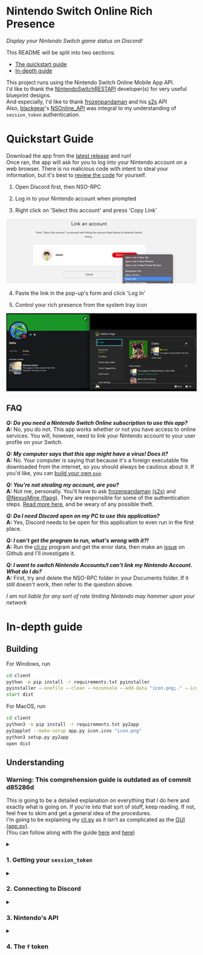 # Nintendo Switch Online Rich Presence

*Display your Nintendo Switch game status on Discord!*

This README will be split into two sections:
  - [The quickstart guide](#quick)
  - [In-depth guide](#depth)

This project runs using the Nintendo Switch Online Mobile App API.  
I'd like to thank the [NintendoSwitchRESTAPI](https://github.com/ZekeSnider/NintendoSwitchRESTAPI) developer(s) for very useful blueprint designs.  
And especially, I'd like to thank [frozenpandaman](https://github.com/frozenpandaman) and his [s2s](https://github.com/frozenpandaman/splatnet2statink/wiki/api-docs) API  
Also, [blackgear](https://github.com/blackgear)'s [NSOnline_API](https://github.com/blackgear/NSOnline_API) was integral to my understanding of `session_token` authentication.

<h1 id = 'quick'>Quickstart Guide</h1>

Download the app from the [latest release](https://github.com/MCMi460/NSO-RPC/releases) and run!  
Once ran, the app will ask for you to log into your Nintendo account on a web browser. There is no malicious code with intent to steal your information, but it's best to [review the code][api] for yourself.

1. Open Discord first, then NSO-RPC

2. Log in to your Nintendo account when prompted

3. Right click on 'Select this account' and press 'Copy Link'

![link](/resources/link.png)

4. Paste the link in the pop-up's form and click 'Log In'

5. Control your rich presence from the system tray icon

![display](/resources/display.png)

## FAQ

***Q: Do you need a Nintendo Switch Online subscription to use this app?***  
**A:** No, you do not. This app works whether or not you have access to online services. You will, however, need to link your Nintendo account to your user profile on your Switch.

***Q: My computer says that this app might have a virus! Does it?***  
**A:** No. Your computer is saying that because it's a foreign executable file downloaded from the internet, so you should always be cautious about it. If you'd like, you can [build your own `exe`](#building).

***Q: You're not stealing my account, are you?***  
**A:** Not me, personally. You'll have to ask [frozenpandaman](https://github.com/frozenpandaman) [(s2s)](https://github.com/frozenpandaman/splatnet2statink/wiki/api-docs#integration-and-use) and [@NexusMine (flapg)](https://twitter.com/NexusMine). They are responsible for some of the authentication steps. [Read more here](#understanding), and be weary of any possible theft.

***Q: Do I need Discord open on my PC to use this application?***  
**A:** Yes, Discord needs to be open for this application to even run in the first place.

***Q: I can't get the program to run, what's wrong with it?!***  
**A:** Run the [cli.py][cli] program and get the error data, then make an [issue](https://github.com/MCMi460/NSO-RPC/issues) on Github and I'll investigate it.

***Q: I want to switch Nintendo Accounts/I can't link my Nintendo Account. What do I do?***  
**A:** First, try and delete the NSO-RPC folder in your Documents folder. If it still doesn't work, then refer to the question above.

*I am not liable for any sort of rate limiting Nintendo may hammer upon your network*

<h1 id = 'depth'>In-depth guide</h1>

<h2 id = 'building'>Building</h2>

For Windows, run
```bat
cd client
python -m pip install -r requirements.txt pyinstaller
pyinstaller --onefile --clean --noconsole --add-data "icon.png;." --icon=icon.ico app.py
start dist
```
For MacOS, run
```sh
cd client
python3 -m pip install -r requirements.txt py2app
py2applet --make-setup app.py icon.icns "icon.png"
python3 setup.py py2app
open dist
```

<h2 id = 'understanding'>Understanding</h2>

### Warning: This comprehension guide is outdated as of commit d85286d

This is going to be a detailed explanation on everything that I do here and exactly what is going on. If you're into that sort of stuff, keep reading. If not, feel free to skim and get a general idea of the procedures.  
I'm going to be explaining my [cli.py][cli] as it isn't as complicated as the [GUI (app.py)](/client/app.py).  
(You can follow along with the guide [here][api] and [here][cli])

<details>
  <summary><h3>1. Getting your <code>session_token</code></h3></summary>

  First things first, we need to get access to your Nintendo account. What we need to get is your `session_token`, which is a unique identifier that confirms to Nintendo servers *you are you*. This is the code that gets your `session_token`.  
  [cli.py][cli]:
  ```python
  path = os.path.expanduser('~/Documents/NSO-RPC/private.txt')
    if not os.path.isfile(path):
        session = Session()
        session_token = session.run(*session.login(session.inputManually))
    else:
        with open(path, 'r') as file:
            session_token = json.loads(file.read())['session_token']
  ```
  First, it checks if you already have a `session_token` saved. If so, then it just uses that.  
  If not, then it will create a `Session()` object and call `Session().login()` (passing `Session().inputManually`) `Session().run()`.  
  That's all fine and dandy, but what does it do behind the `Session().login()` and `Session.run()` functions?  
  Glad you asked.

  - `Session().__init__()`:

    First, it sets some default headers and creates a `requests.Session()` (this is from the common Python library, [requests](https://github.com/psf/requests)).
    ```python
    self.headers = {
      'Accept-Encoding': 'gzip',
      'User-Agent': 'OnlineLounge/%s NASDKAPI Android' % nsoAppVersion,
    }
    self.Session = requests.Session()
    ```

  - `Session().login()`:

    Now, we create some variables (as dictated from [s2s](https://github.com/frozenpandaman/splatnet2statink/blob/master/iksm.py)) for authorization. Basically just a bunch of random characters, but your guess is honestly as good as mine when it comes down to it, as I'm not an expert on oauth authentication.
    ```python
    state = base64.urlsafe_b64encode(os.urandom(36))
    verify = base64.urlsafe_b64encode(os.urandom(32))
    authHash = hashlib.sha256()
    authHash.update(verify.replace(b'=', b''))
    authCodeChallenge = base64.urlsafe_b64encode(authHash.digest())
    ```
    Here, it sets up authentication form, queries it, gets the URL, and opens it in the user's web browser.
    ```python
    url = 'https://accounts.nintendo.com/connect/1.0.0/authorize'
    params = {
      'client_id': client_id,
      'redirect_uri': 'npf%s://auth' % client_id,
      'response_type': 'session_token_code',
      'scope': 'openid user user.birthday user.mii user.screenName',
      'session_token_code_challenge': authCodeChallenge.replace(b'=', b''),
      'session_token_code_challenge_method': 'S256',
      'state': state,
      'theme': 'login_form'
    }
    response = self.Session.get(url, headers = self.headers, params = params)

    webbrowser.open(response.history[0].url)
    ```
    Finally, it comes to the user's input. We `re.compile()` the proper format of a return token (thank you, [blackgear](https://github.com/blackgear)). Then, using the input method specified in `Session().login()`, we receive the user's URL and `re.findall()` for the proper code.  
    We'll then return the `code` and `verify` variables.
    ```python
    tokenPattern = re.compile(r'(eyJhbGciOiJIUzI1NiJ9\.[a-zA-Z0-9_-]*\.[a-zA-Z0-9_-]*)')
    code = tokenPattern.findall(receiveInput())[0]

    return code, verify
    ```

  - `Session().inputManually()`:

    `Session().inputManually()` is literally just a redirect of the Python `input()` function:
    ```python
    def inputManually(self):
      return input('After logging in, please copy the link from \'Select this account\' and enter it here:\n')
    ```

  - `Session().run()`:

    `Session().run()` returns the `session_token` in a finally usable format:
    ```python
    url = 'https://accounts.nintendo.com/connect/1.0.0/api/session_token'
    headers = self.headers
    headers.update({
      'Accept-Language': 'en-US',
      'Accept':          'application/json',
      'Content-Type':    'application/x-www-form-urlencoded',
      'Content-Length':  '540',
      'Host':            'accounts.nintendo.com',
      'Connection':      'Keep-Alive',
    })
    body = {
      'client_id': client_id,
      'session_token_code': code,
      'session_token_code_verifier': verify.replace(b'=', b''),
    }
    response = self.Session.post(url, data = body, headers = headers)
    return json.loads(response.text)['session_token']
    ```

</details>

<details>
  <summary><h3>2. Connecting to Discord</h3></summary>

  We create a `Discord()` object and pass the newly obtained `session_token` to it. This does not involve sending your `session_token` to Discord.  
  [cli.py][cli]:
  ```python
  client = Discord(session_token)
  client.background()
  ```

  - `Discord().__init__()`:

    First, it creates a `pypresence.Presence()` object (thanks [pypresence](https://github.com/qwertyquerty/pypresence)!) and passes it my Discord Application ID (this has nothing important other than the name 'Nintendo Switch'; you can replace it with your own ID if you want)  
    Then, it calls `Discord().connect()` to connect to the Discord client.  
    We set the `Discord().running` variable to `False`, then if the parameter `session_token` is passed, it will call `Discord().createCTX()`.
    ```python
    self.rpc = pypresence.Presence('637692124539650048')
    self.connect()
    self.running = False
    if session_token:
      self.createCTX(session_token)
    ```

  - `Discord().createCTX()`:

    This function just creates an `API()` object and sets it to `Discord().api`. It also sets `Discord().running` to `True`.  
    It requires a `session_token` to be passed.
    ```python
    self.api = API(session_token)
    self.running = True
    ```

  - `Discord().connect()`:

    If this errors over 500 times, the application closes.
    ```python
    fails = 0
    while True:
    # Attempt to connect to Discord. Will wait until it connects
    try:
      self.rpc.connect()
      break
    except Exception as e:
      fails += 1
      if fails > 500:
        sys.exit('Error, failed after 500 attempts\n\'%s\'' % e)
      continue
    ```

  - `Discord().update()`:

    This updates the user's Discord Rich Presence. Will error if an `API()` object is not defined at `Discord().api`  
    It basically just calls the API to login to your account, grab the user's info, then if they are not currently offline, it will update the `Discord().rpc`.  
    If they are offline, then it will clear their status.  
    If a `Game().sysDescription` is available, it will display that as the Discord state instead of hours played.
    ```python
    def update(self):
      self.api.updateLogin()
      self.nickname = self.api.userInfo['nickname']
      self.user = User(self.api.login.account['result'].get('user'))

      presence = self.user.presence
      if presence.state != 'INACTIVE':
        state = presence.game.sysDescription
        if not state:
          state = 'Played for %s hours or more' % (int(presence.game.totalPlayTime / 60 / 5) * 5)
          if presence.game.totalPlayTime / 60 < 5:
            state = 'Played for a little while'
        self.rpc.update(details = presence.game.name, large_image = presence.game.imageUri, large_text = presence.game.name, state = state)
      else:
        self.rpc.clear()
    ```

  - `Discord().background()`:

    This is the background task that runs the entire application. What we do here is that we update the user's status once every 60 seconds. And, uh, that's pretty much it. If `Discord().running` is not `True` then it will set the next update to be 5 seconds after `Discord().running` becomes `True` again (whenever you toggle the Discord option in the taskbar, this is what happens).
    ```python
    def background(self):
      second = 60
      while True:
        if self.running:
          if second == 60:
            try:
              self.update()
            except KeyError:
              pass
            second = 0
          second += 1
        else:
          second = 55
        time.sleep(1)
    ```

</details>

<details>
  <summary><h3>3. Nintendo's API</h3></summary>

  Oh boy.

  Alright, this gets complicated, but I'll try and cover it all quickly.  
  *For code snippets, see [api/\_\_init\_\_.py][api]

  - `API()`:

    Has three functions: `API().__init__()`, `API().makeRequest()`, and `API().updateLogin()`.  
    `API().makeRequest()` is deprecated now, as only `FriendList()` calls it, and `FriendList()` is unused.

    - `API().__init__()`:

      This sets some headers to `API().headers` and assigns `Nintendo().getServiceToken()` to `API().tokenResponse` after passing `session_token` to it.  
      Of all of the important things it retrieves, we only use `API().tokenResponse['access_token']`. We assign that to the 'Authorization' header.
      ```python
      self.headers['Authorization'] = 'Bearer %s' % self.accessToken # Add authorization token
      ```
      We also create a GUID (`uuid.uuid4()`)  
      We set the default URL that isn't really used, then we set `API().userInfo` to `UsersMe().get()`, which used in `API().updateLogin()`.  
      After that, we store the token in plaintext form in your `Documents/NSO-RPC` folder (WHY??? CHANGE THIS!!)

    - `API().makeRequest()`:

      Deprecated and not in use.
      ```python
      def makeRequest(self, route):
        return requests.post(self.url + route, headers = self.headers)
      ```

    - `API().updateLogin()`:

      All this does is create/refresh your `Login()` - and checks to see if your `s2sHash` is older than 2 minutes.  
      See `Login()` for more information.
      ```python
      if time.time() - self.s2sHash['time'] >= 120:
        self.s2sHash = {
          'hash': None,
          'time': time.time(),
        }
      self.login = Login(self.userInfo, self.accessToken, self.guid, self.s2sHash['hash'])
      self.login.loginToAccount()
      ```

  - `Nintendo()`:

    This just makes an API call to Nintendo for a token. Read more [here](https://github.com/ZekeSnider/NintendoSwitchRESTAPI/blob/master/NintendoAccountBlueprint.md#service-token-connect100apitoken)

    - `Nintendo().__init__()`:

      Set a bunch of headers and the body of our request. Requires `session_token`.

    - `Nintendo().getServiceToken()`:

      Actually make the request, and return it in `JSON`.

  - `UsersMe()`:

    This gets vital information for the `Login()` class. It's one step before actually logging in.

    - `UsersMe().__init__()`:

      Sets headers and host url. Takes `accessToken` (different from `session_token`).

    - `UsersMe().get()`:

      Very original function name, but it just makes the request. It returns necessary information in `JSON` format, including the user's date of birth, country, and language.

  - `Login()`:

    - `Login().__init__()`:

      Takes `userInfo, accessToken, guid, s2sHash`.  
      Sets headers, URL, GUID, user's info, `accessToken`, `Flapg()` API, and the user's account.

      Please take extreme caution and note of this piece of code.
      ```python
      self.flapg = Flapg(self.accessToken, self.timestamp, self.guid, s2sHash).get()
      ```

    - `Login().loginToAccount()`:

      Pretty neat. `/v3` is necessary for the Presence information.
      ```python
      route = '/v3/Account/Login'
      body = {
        'parameter': {
          'f': self.flapg['f'],
          'naIdToken': self.flapg['p1'],
          'timestamp': self.flapg['p2'],
          'requestId': self.flapg['p3'],
          'naCountry': self.userInfo['country'],
          'naBirthday': self.userInfo['birthday'],
          'language': self.userInfo['language'],
        },
      }
      response = requests.post(self.url + route, headers = self.headers, json = body)
      self.account = json.loads(response.text)
      return self.account
      ```

  - `Flapg()`:

    [Learn more about this here](https://github.com/frozenpandaman/splatnet2statink/wiki/api-docs#the-flapg-api)  
    This is where it can get risky. We are sending off the user's `accessToken` (a temporary token) to not one, but two third-party APIs. This is what I mentioned in the FAQ about being weary to use this program. It is ran by [@NexusMine on Twitter](https://twitter.com/NexusMine).  
    It is, however, necessary in order to call the `/v3/Account/Login` API, as it retrieves an important factor: The `f` token.  
    Take particular notice of the `s2s()` call.

    - `Flapg().__init__()`:

      Takes `id_token, timestamp, guid, s2sHash`.
      ```python
      if s2sHash:
        hash = s2sHash
      else:
        hash = s2s(id_token, timestamp).getHash()
      self.headers = {
        'x-token': id_token,
        'x-time': str(timestamp),
        'x-guid': guid,
        'x-hash': hash,
        'x-ver': '3',
        'x-iid': 'nso',
      }

      self.url = 'https://flapg.com'
      ```

    - `Flapg().get()`:

      This just connects to the flapg API and returns the result.
      ```python
      def get(self):
        route = '/ika2/api/login?public'

        response = requests.get(self.url + route, headers = self.headers)
        return json.loads(response.text)['result']
      ```

  - `s2s()`:

    [Learn more about this here](https://github.com/frozenpandaman/splatnet2statink/wiki/api-docs)  

    - `s2s().__init__()`:

      Takes `id_token, timestamp`.
      ```python
      self.headers = {
        'Content-Type': 'application/x-www-form-urlencoded',
        'User-Agent': 'NSO-RPC/%s' % version,
      }
      self.body = {
        'naIdToken': id_token,
        'timestamp': timestamp,
      }
      self.url = 'https://elifessler.com'
      ```

    - `s2s().getHash()`:

      ```python
      route = '/s2s/api/gen2'
      response = requests.post(self.url + route, headers = self.headers, data = self.body)
      return json.loads(response.text)['hash']
      ```

  - `FriendList()`:

    This is unused and deprecated, but `FriendList().populateList()` queries the user's friends list and stores it as an array of `Friend()` objects.

  - `User()`:

    This creates an easy-to-use object with the user's data sorted and everything! It's purely for ease-of-use for me.

    - `User().__init__()`:

      Assigns variables from the `JSON` value it accepts as `f`.  
      Calls `Presence()`

    - `User().description()`:

      Unused.  
      Returns a Python string with a quick description of the `User()` object.

  - `Friend()`:

    An object used in tandem with `FriendList()`. Imagine a retexture of the `User()` class.

  - `Presence()`:

    Creates a presence state.  
    Calls `Game()`

  - `Game()`:

    Sorts game data into a neat little class.

</details>

<details>
  <summary><h3>4. The <code>f</code> token</h3></summary>

  This hurts me. This is the reason why we have to call third-party APIs in order to 'login' to Nintendo. It essentially just verifies that you are connecting from a real Nintendo Switch Online Mobile app (ineffectively, obviously).  
  Since what's required to generate it is potentially incriminating, we have to generate it using third-party APIs (namely [s2s](https://github.com/frozenpandaman/splatnet2statink/wiki/api-docs) and [flapg](https://github.com/frozenpandaman/splatnet2statink/wiki/api-docs#the-flapg-api)).

</details>

[cli]: /client/cli.py
[api]: /client/api/__init__.py
